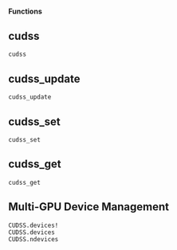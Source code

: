 #### Functions

## cudss

```@docs
cudss
```

## cudss_update

```@docs
cudss_update
```

## cudss_set

```@docs
cudss_set
```

## cudss_get

```@docs
cudss_get
```

## Multi-GPU Device Management

```@docs
CUDSS.devices!
CUDSS.devices
CUDSS.ndevices
```
